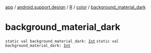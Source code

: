 [app](../../../index.md) / [android.support.design](../../index.md) / [R](../index.md) / [color](index.md) / [background_material_dark](.)

# background_material_dark

`static val background_material_dark: `[`Int`](https://kotlinlang.org/api/latest/jvm/stdlib/kotlin/-int/index.html)
`static val background_material_dark: `[`Int`](https://kotlinlang.org/api/latest/jvm/stdlib/kotlin/-int/index.html)